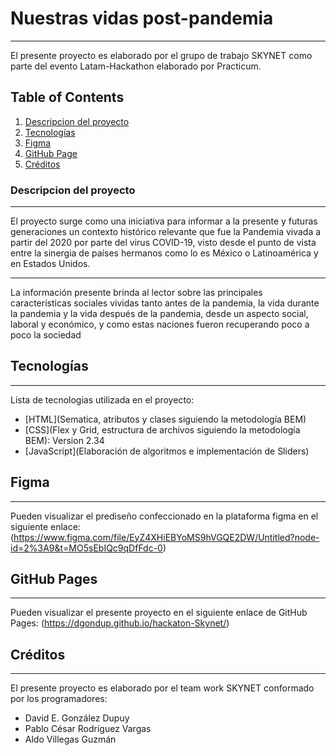 # Nuestras vidas post-pandemia

---

El presente proyecto es elaborado por el grupo de trabajo SKYNET como parte del evento Latam-Hackathon elaborado por Practicum.

## Table of Contents

1. [Descripcion del proyecto](#descripcion-del-proyecto)
2. [Tecnologías](#tecnologías)
3. [Figma](#figma)
4. [GitHub Page](#github-pages)
5. [Créditos](#créditos)

### Descripcion del proyecto

---

El proyecto surge como una iniciativa para informar a la presente y futuras generaciones un contexto histórico relevante que fue la Pandemia vivada a partir del 2020 por parte del virus COVID-19, visto desde el punto de vista entre la sinergia de países hermanos como lo es México o Latinoamérica y en Estados Unidos.

---

La información presente brinda al lector sobre las principales características sociales vividas tanto antes de la pandemia, la vida durante la pandemia y la vida después de la pandemia, desde un aspecto social, laboral y económico, y como estas naciones fueron recuperando poco a poco la sociedad

## Tecnologías

---

Lista de tecnologias utilizada en el proyecto:

- [HTML](Sematica, atributos y clases siguiendo la metodología BEM)
- [CSS](Flex y Grid, estructura de archivos siguiendo la metodología BEM): Version 2.34
- [JavaScript](Elaboración de algoritmos e implementación de Sliders)

## Figma

---

Pueden visualizar el prediseño confeccionado en la plataforma figma en el siguiente enlace: (https://www.figma.com/file/EyZ4XHiEBYoMS9hVGQE2DW/Untitled?node-id=2%3A9&t=MO5sEbIQc9qDfFdc-0)

## GitHub Pages

---

Pueden visualizar el presente proyecto en el siguiente enlace de GitHub Pages: (https://dgondup.github.io/hackaton-Skynet/)

## Créditos

---

El presente proyecto es elaborado por el team work SKYNET conformado por los programadores:

- David E. González Dupuy
- Pablo César Rodríguez Vargas
- Aldo Villegas Guzmán
